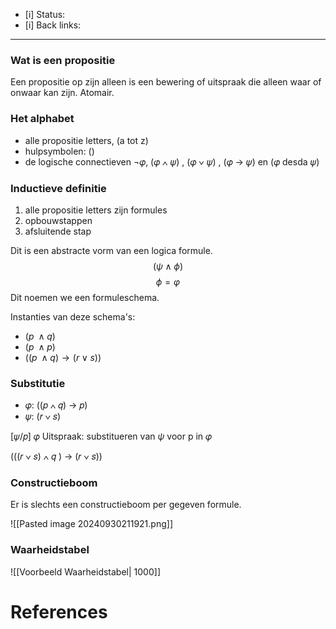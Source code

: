 - [i] Status: 
- [i] Back links: 
___
### Wat is een propositie
Een propositie op zijn alleen is een bewering of uitspraak die alleen waar of onwaar kan zijn. Atomair.

### Het alphabet
- alle propositie letters, (a tot z)
- hulpsymbolen: ()
- de logische connectieven
¬𝜑, (𝜑 ∧ 𝜓) , (𝜑 ∨ 𝜓) , (𝜑 → 𝜓) en (𝜑 desda 𝜓)

### Inductieve definitie
1. alle propositie letters zijn formules
2. opbouwstappen  
3. afsluitende stap


Dit is een abstracte vorm van een logica formule.
$$ (\psi \; \land \; \phi) $$
$$\phi = \varphi$$
Dit noemen we een formuleschema.

Instanties van deze schema's:
- $(p \; \land q)$
- $(p \; \land p)$
- $((p \; \land q) \to (r \; \lor \;s) )$

### Substitutie
- 𝜑: ((𝑝 ∧ 𝑞) → 𝑝)
- 𝜓: (𝑟 ∨ 𝑠)


\[𝜓/𝑝] 𝜑
Uitspraak: substitueren van $\psi$ voor p in 𝜑

(((𝑟 ∨ 𝑠) ∧ 𝑞 ) → (𝑟 ∨ 𝑠))

### Constructieboom
Er is slechts een constructieboom per gegeven formule. 

![[Pasted image 20240930211921.png]]

### Waarheidstabel
![[Voorbeeld Waarheidstabel| 1000]]

# References
